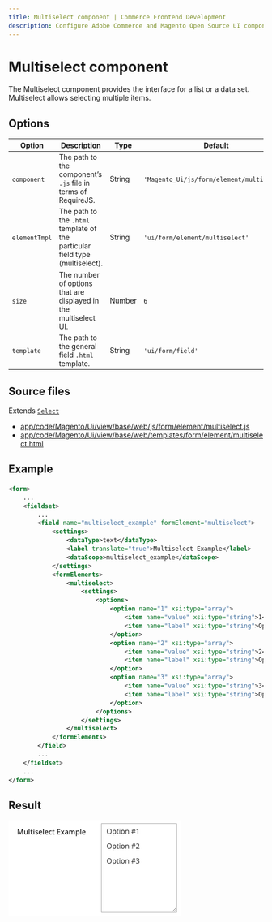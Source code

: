 ```yaml
---
title: Multiselect component | Commerce Frontend Development
description: Configure Adobe Commerce and Magento Open Source UI components and integrate them with other components.
---
```


# Multiselect component

The Multiselect component provides the interface for a list or a data set. Multiselect allows selecting multiple items.

## Options

| Option | Description | Type | Default |
| --- | --- | --- | --- |
| `component` | The path to the component’s `.js` file in terms of RequireJS. | String | `'Magento_Ui/js/form/element/multiselect'` |
| `elementTmpl` | The path to the <code>.html</code> template of the particular field type (multiselect). | String | `'ui/form/element/multiselect'` |
| `size` | The number of options that are displayed in the multiselect UI. | Number | `6` |
| `template` | The path to the general field `.html` template. | String | `'ui/form/field'` |

## Source files

Extends [`Select`](select.md)

-  [app/code/Magento/Ui/view/base/web/js/form/element/multiselect.js](https://github.com/magento/magento2/blob/2.4/app/code/Magento/Ui/view/base/web/js/form/element/multiselect.js)
-  [app/code/Magento/Ui/view/base/web/templates/form/element/multiselect.html](https://github.com/magento/magento2/blob/2.4/app/code/Magento/Ui/view/base/web/templates/form/element/multiselect.html)

## Example

```xml
<form>
    ...
    <fieldset>
        ...
        <field name="multiselect_example" formElement="multiselect">
            <settings>
                <dataType>text</dataType>
                <label translate="true">Multiselect Example</label>
                <dataScope>multiselect_example</dataScope>
            </settings>
            <formElements>
                <multiselect>
                    <settings>
                        <options>
                            <option name="1" xsi:type="array">
                                <item name="value" xsi:type="string">1</item>
                                <item name="label" xsi:type="string">Option #1</item>
                            </option>
                            <option name="2" xsi:type="array">
                                <item name="value" xsi:type="string">2</item>
                                <item name="label" xsi:type="string">Option #2</item>
                            </option>
                            <option name="3" xsi:type="array">
                                <item name="value" xsi:type="string">3</item>
                                <item name="label" xsi:type="string">Option #3</item>
                            </option>
                        </options>
                    </settings>
                </multiselect>
            </formElements>
        </field>
        ...
    </fieldset>
    ...
</form>
```

## Result

![Multiselect Component Example](../../_images/ui-components/ui-multiselect-result.png)
